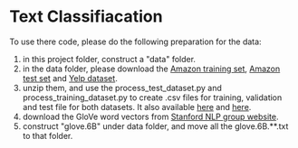 # Text Classifiacation

To use there code, please do the following preparation for the data:

1. in this project folder, construct a "data" folder.
2. in the data folder, please download the [Amazon training set](https://drive.google.com/file/d/0Bz8a_Dbh9QhbZEwyekt6Q08zMFE/view), [Amazon test set](https://drive.google.com/file/d/0Bz8a_Dbh9QhbVVlPUHFNWTQ4c0k/view) and [Yelp dataset](https://drive.google.com/drive/folders/0Bz8a_Dbh9Qhbfll6bVpmNUtUcFdjYmF2SEpmZUZUcVNiMUw1TWN6RDV3a0JHT3kxLVhVR2M).
3. unzip them, and use the process_test_dataset.py and process_training_dataset.py to create .csv files for training, validation and test file for both datasets. It also available [here](https://drive.google.com/file/d/1-g95Kfl2aidPhpeA_DNEJLtqHd60uktp/view?usp=sharing) and [here](https://drive.google.com/file/d/11kN2iPvC-7Ly2zG9fOvP-u1Yrrc8-vmr/view?usp=sharing).
4. download the GloVe word vectors from [Stanford NLP group website](http://nlp.stanford.edu/data/glove.6B.zip).
5. construct "glove.6B" under data folder, and move all the glove.6B.\*\*.txt to that folder.
